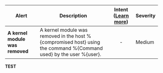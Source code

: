 |Alert|Description|Intent ([Learn more](#intentions))|Severity|
|----|----|:----:|--|
|**A kernel module was removed**|A kernel module was removed in the host %{compromised host} using the command %{Command used} by the user %{user}.|-|Medium|
**TEST**
